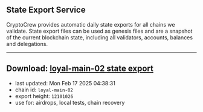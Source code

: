 ## State Export Service
CryptoCrew provides automatic daily state exports for all chains we validate. State export files can be used as genesis files and are a snapshot of the current blockchain state, including all validators, accounts, balances and delegations.

---
**Download: [loyal-main-02 state export](https://dl-eu2.ccvalidators.com/SERVICE/loyal/loyal-main-02_export_12101026.json)**
---

- last updated: Mon Feb 17 2025 04:38:31
- chain id: `loyal-main-02`
- export height: `12101026`
- use for: airdrops, local tests, chain recovery

